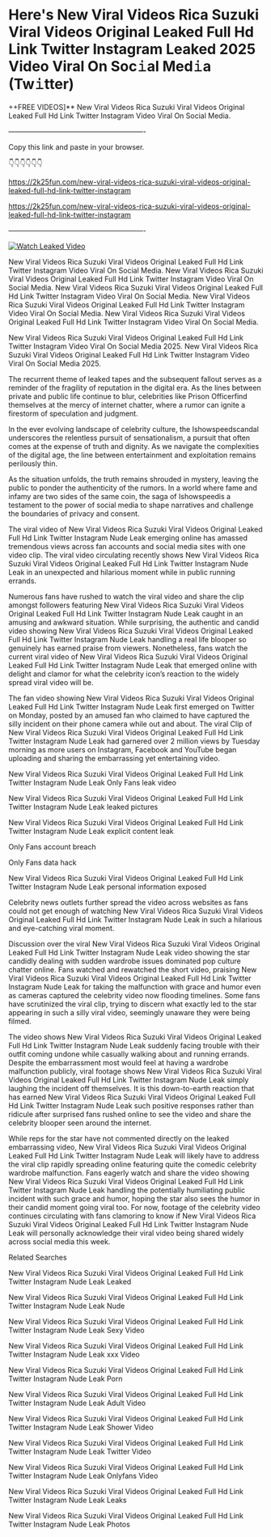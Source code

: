# Here's New Viral Videos Rica Suzuki Viral Videos Original Leaked Full Hd Link Twitter Instagram Leaked 2025 Video Viral On Soc𝚒al Med𝚒a (Tw𝚒tter)

++FREE VIDEOS]** New Viral Videos Rica Suzuki Viral Videos Original Leaked Full Hd Link Twitter Instagram Video Viral On Social Media.

———————————————————-

Copy this link and paste in your browser.

👇👇👇👇👇👇

https://2k25fun.com/new-viral-videos-rica-suzuki-viral-videos-original-leaked-full-hd-link-twitter-instagram

https://2k25fun.com/new-viral-videos-rica-suzuki-viral-videos-original-leaked-full-hd-link-twitter-instagram

———————————————————-

[![Watch Leaked Video](https://miro.medium.com/v2/resize:fit:828/format:webp/1*cilzJN44JGOrTw9NJCrNHA.gif "Watch Leaked Video")](https://2k25fun.com/new-viral-videos-rica-suzuki-viral-videos-original-leaked-full-hd-link-twitter-instagram)

New Viral Videos Rica Suzuki Viral Videos Original Leaked Full Hd Link Twitter Instagram Video Viral On Social Media. New Viral Videos Rica Suzuki Viral Videos Original Leaked Full Hd Link Twitter Instagram Video Viral On Social Media. New Viral Videos Rica Suzuki Viral Videos Original Leaked Full Hd Link Twitter Instagram Video Viral On Social Media. New Viral Videos Rica Suzuki Viral Videos Original Leaked Full Hd Link Twitter Instagram Video Viral On Social Media. New Viral Videos Rica Suzuki Viral Videos Original Leaked Full Hd Link Twitter Instagram Video Viral On Social Media.

New Viral Videos Rica Suzuki Viral Videos Original Leaked Full Hd Link Twitter Instagram Video Viral On Social Media 2025. New Viral Videos Rica Suzuki Viral Videos Original Leaked Full Hd Link Twitter Instagram Video Viral On Social Media 2025.

The recurrent theme of leaked tapes and the subsequent fallout serves as a reminder of the fragility of reputation in the digital era. As the lines between private and public life continue to blur, celebrities like Prison Officerfind themselves at the mercy of internet chatter, where a rumor can ignite a firestorm of speculation and judgment.

In the ever evolving landscape of celebrity culture, the Ishowspeedscandal underscores the relentless pursuit of sensationalism, a pursuit that often comes at the expense of truth and dignity. As we navigate the complexities of the digital age, the line between entertainment and exploitation remains perilously thin.

As the situation unfolds, the truth remains shrouded in mystery, leaving the public to ponder the authenticity of the rumors. In a world where fame and infamy are two sides of the same coin, the saga of Ishowspeedis a testament to the power of social media to shape narratives and challenge the boundaries of privacy and consent.

The viral video of New Viral Videos Rica Suzuki Viral Videos Original Leaked Full Hd Link Twitter Instagram Nude Leak emerging online has amassed tremendous views across fan accounts and social media sites with one video clip. The viral video circulating recently shows New Viral Videos Rica Suzuki Viral Videos Original Leaked Full Hd Link Twitter Instagram Nude Leak in an unexpected and hilarious moment while in public running errands.

Numerous fans have rushed to watch the viral video and share the clip amongst followers featuring New Viral Videos Rica Suzuki Viral Videos Original Leaked Full Hd Link Twitter Instagram Nude Leak caught in an amusing and awkward situation. While surprising, the authentic and candid video showing New Viral Videos Rica Suzuki Viral Videos Original Leaked Full Hd Link Twitter Instagram Nude Leak handling a real life blooper so genuinely has earned praise from viewers. Nonetheless, fans watch the current viral video of New Viral Videos Rica Suzuki Viral Videos Original Leaked Full Hd Link Twitter Instagram Nude Leak that emerged online with delight and clamor for what the celebrity icon’s reaction to the widely spread viral video will be.

The fan video showing New Viral Videos Rica Suzuki Viral Videos Original Leaked Full Hd Link Twitter Instagram Nude Leak first emerged on Twitter on Monday, posted by an amused fan who claimed to have captured the silly incident on their phone camera while out and about. The viral Clip of New Viral Videos Rica Suzuki Viral Videos Original Leaked Full Hd Link Twitter Instagram Nude Leak had garnered over 2 million views by Tuesday morning as more users on Instagram, Facebook and YouTube began uploading and sharing the embarrassing yet entertaining video.

New Viral Videos Rica Suzuki Viral Videos Original Leaked Full Hd Link Twitter Instagram Nude Leak Only Fans leak video

New Viral Videos Rica Suzuki Viral Videos Original Leaked Full Hd Link Twitter Instagram Nude Leak leaked pictures

New Viral Videos Rica Suzuki Viral Videos Original Leaked Full Hd Link Twitter Instagram Nude Leak explicit content leak

Only Fans account breach

Only Fans data hack

New Viral Videos Rica Suzuki Viral Videos Original Leaked Full Hd Link Twitter Instagram Nude Leak personal information exposed

Celebrity news outlets further spread the video across websites as fans could not get enough of watching New Viral Videos Rica Suzuki Viral Videos Original Leaked Full Hd Link Twitter Instagram Nude Leak in such a hilarious and eye-catching viral moment.

Discussion over the viral New Viral Videos Rica Suzuki Viral Videos Original Leaked Full Hd Link Twitter Instagram Nude Leak video showing the star candidly dealing with sudden wardrobe issues dominated pop culture chatter online. Fans watched and rewatched the short video, praising New Viral Videos Rica Suzuki Viral Videos Original Leaked Full Hd Link Twitter Instagram Nude Leak for taking the malfunction with grace and humor even as cameras captured the celebrity video now flooding timelines. Some fans have scrutinized the viral clip, trying to discern what exactly led to the star appearing in such a silly viral video, seemingly unaware they were being filmed.

The video shows New Viral Videos Rica Suzuki Viral Videos Original Leaked Full Hd Link Twitter Instagram Nude Leak suddenly facing trouble with their outfit coming undone while casually walking about and running errands. Despite the embarrassment most would feel at having a wardrobe malfunction publicly, viral footage shows New Viral Videos Rica Suzuki Viral Videos Original Leaked Full Hd Link Twitter Instagram Nude Leak simply laughing the incident off themselves. It is this down-to-earth reaction that has earned New Viral Videos Rica Suzuki Viral Videos Original Leaked Full Hd Link Twitter Instagram Nude Leak such positive responses rather than ridicule after surprised fans rushed online to see the video and share the celebrity blooper seen around the internet.

While reps for the star have not commented directly on the leaked embarrassing video, New Viral Videos Rica Suzuki Viral Videos Original Leaked Full Hd Link Twitter Instagram Nude Leak will likely have to address the viral clip rapidly spreading online featuring quite the comedic celebrity wardrobe malfunction. Fans eagerly watch and share the video showing New Viral Videos Rica Suzuki Viral Videos Original Leaked Full Hd Link Twitter Instagram Nude Leak handling the potentially humiliating public incident with such grace and humor, hoping the star also sees the humor in their candid moment going viral too. For now, footage of the celebrity video continues circulating with fans clamoring to know if New Viral Videos Rica Suzuki Viral Videos Original Leaked Full Hd Link Twitter Instagram Nude Leak will personally acknowledge their viral video being shared widely across social media this week.

Related Searches

New Viral Videos Rica Suzuki Viral Videos Original Leaked Full Hd Link Twitter Instagram Nude Leak Leaked

New Viral Videos Rica Suzuki Viral Videos Original Leaked Full Hd Link Twitter Instagram Nude Leak Nude

New Viral Videos Rica Suzuki Viral Videos Original Leaked Full Hd Link Twitter Instagram Nude Leak Sexy Video

New Viral Videos Rica Suzuki Viral Videos Original Leaked Full Hd Link Twitter Instagram Nude Leak xxx Video

New Viral Videos Rica Suzuki Viral Videos Original Leaked Full Hd Link Twitter Instagram Nude Leak Porn

New Viral Videos Rica Suzuki Viral Videos Original Leaked Full Hd Link Twitter Instagram Nude Leak Adult Video

New Viral Videos Rica Suzuki Viral Videos Original Leaked Full Hd Link Twitter Instagram Nude Leak Shower Video

New Viral Videos Rica Suzuki Viral Videos Original Leaked Full Hd Link Twitter Instagram Nude Leak Twitter Video

New Viral Videos Rica Suzuki Viral Videos Original Leaked Full Hd Link Twitter Instagram Nude Leak Onlyfans Video

New Viral Videos Rica Suzuki Viral Videos Original Leaked Full Hd Link Twitter Instagram Nude Leak Leaks

New Viral Videos Rica Suzuki Viral Videos Original Leaked Full Hd Link Twitter Instagram Nude Leak Photos